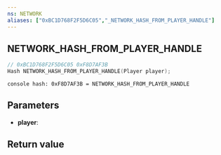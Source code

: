 ```yaml
---
ns: NETWORK
aliases: ["0xBC1D768F2F5D6C05","_NETWORK_HASH_FROM_PLAYER_HANDLE"]
---
```

## NETWORK_HASH_FROM_PLAYER_HANDLE

```c
// 0xBC1D768F2F5D6C05 0xF8D7AF3B
Hash NETWORK_HASH_FROM_PLAYER_HANDLE(Player player);
```

```
console hash: 0xF8D7AF3B = NETWORK_HASH_FROM_PLAYER_HANDLE  
```

## Parameters
* **player**:

## Return value
